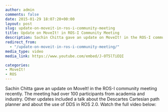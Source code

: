 ```yaml
---
author: admin
comments: false
date: 2015-01-29 18:07:20+00:00
layout: post
slug: update-on-moveit-in-ros-i-community-meeting
title: Update on MoveIt! in ROS-I Community Meeting
description: Sachin Chitta gave an update on MoveIt! in the ROS-I community meeting recently. The meeting had over 100 participants from academia and industry. Other updates included a talk about the Descartes Cartesian path planner and about the use of DDS in ROS 2.0. Watch the full video below.
redirect_from:
  - "/update-on-moveit-in-ros-i-community-meeting/"
media_type: video
media_link: https://www.youtube.com/embed/J-OT5lTiEQI

categories:
- MoveIt!
- ROS
---
```


Sachin Chitta gave an update on MoveIt! in the ROS-I community meeting recently. The meeting had over 100 participants from academia and industry. Other updates included a talk about the Descartes Cartesian path planner and about the use of DDS in ROS 2.0. Watch the full video below:
